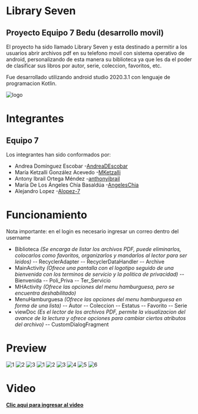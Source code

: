 # Library Seven
## Proyecto Equipo 7 Bedu (desarrollo movil)
El proyecto ha sido llamado Library Seven y esta destinado a permitir a los usuarios abrir archivos pdf en su telefono movil con sistema operativo de android, personalizando de esta manera su biblioteca ya que les da el poder de clasificar sus libros por autor, serie, coleccion, favoritos, etc.

Fue desarrollado utilizando android studio 2020.3.1 con lenguaje de programacion Kotlin.

![logo](https://user-images.githubusercontent.com/55233980/127573715-c27f7019-cb64-4c2b-a96e-a9b6f5a53e9f.PNG)

# Integrantes
## Equipo 7
Los integrantes han sido conformados por:

- Andrea Domínguez Escobar  -[AndreaDEscobar](https://github.com/AndreaDEscobar) 
- María Ketzalli González Acevedo -[MKetzalli](https://github.com/MKetzalli) 
- Antony Ibrail Ortega Méndez -[anthonyibrail](https://github.com/anthonyibrail) 
- María De Los Ángeles Chía Basaldúa -[AngelesChia](https://github.com/AngelesChia)
- Alejandro Lopez -[Alopez-7](https://github.com/Alopez-7)

# Funcionamiento

Nota importante: en el login es necesario ingresar un correo dentro del username

 - Biblioteca *(Se encarga de listar los archivos PDF, puede eliminarlos, colocarlos como favoritos, organizarlos y mandarlos al lector para ser leidos)*
 -- RecyclerAdapter 
 -- RecyclerDataHandler 
 -- Archive 
 - MainActivity *(Ofrece una pantalla con el logotipo seguido de una bienvenida con los terminos de servicio y la politica de privacidad)*
 -- Bienvenida 
 -- Poli_Priva 
 -- Ter_Servicio 
 - MHActivity *(Ofrece las opciones del menu hamburguesa, pero se encuentra deshabilitado)*
 - MenuHamburguesa *(Ofrece las opciones del menu hamburguesa en forma de una lista)*
 -- Autor
 -- Coleccion 
 -- Estatus 
 -- Favorito 
 -- Serie 
 - viewDoc *(Es el lector de los archivos PDF, permite la visualizacion del avance de la lectura y ofrece opciones para cambiar ciertos atributos del archivo)*
 -- CustomDialogFragment

# Preview
![1](https://user-images.githubusercontent.com/55233980/127582306-d8f3a94f-7141-4352-99d3-c093391149f8.PNG)
![2](https://user-images.githubusercontent.com/55233980/127582307-d23f51df-a785-438a-8a58-9c2488a8021d.PNG)
![3](https://user-images.githubusercontent.com/55233980/127582298-1dcd3c22-3b53-46d6-9051-23b6299f3fc1.PNG)
![1](https://user-images.githubusercontent.com/55233980/129206494-384887ad-bfa4-45f0-8c81-a721ca3a884a.PNG)
![2](https://user-images.githubusercontent.com/55233980/129206498-b7502016-66f3-450a-ad44-6101accd6277.PNG)
![3](https://user-images.githubusercontent.com/55233980/129206499-b452d17f-8cd0-4c79-8319-336f3eae2014.PNG)
![4](https://user-images.githubusercontent.com/55233980/129206501-1121ce3c-dfd2-48b3-a0ec-c63578b48b3d.PNG)
![5](https://user-images.githubusercontent.com/55233980/129206503-239eeb52-94b0-402e-90f9-4b3eadc5f9a6.PNG)
![6](https://user-images.githubusercontent.com/55233980/129206504-12dd77e4-5cc9-4333-8de3-cbc54b258f68.PNG)
# Video

 **[Clic aqui para ingresar al video](https://youtu.be/B_HLvYLsFeM)**
